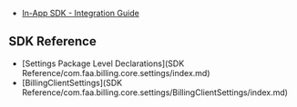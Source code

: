 - [In-App SDK - Integration Guide](integration_guide.md)

## SDK Reference

- [Settings Package Level Declarations](SDK Reference/com.faa.billing.core.settings/index.md)
- [BillingClientSettings](SDK Reference/com.faa.billing.core.settings/BillingClientSettings/index.md)